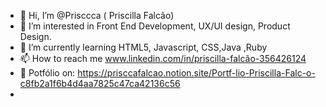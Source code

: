 - 👋 Hi, I’m @Prisccca ( Priscilla Falcão)
- 👀 I’m interested in Front End Development, UX/UI design, Product Design.
- 🌱 I’m currently learning HTML5, Javascript, CSS,Java ,Ruby
- 📫 How to reach me www.linkedin.com/in/priscilla-falcão-356426124
- 📓 Potfólio on: https://prisccafalcao.notion.site/Portf-lio-Priscilla-Falc-o-c8fb2a1f6b4d4aa7825c47ca42136c56
-

<!---
Prisccca/Prisccca is a ✨ special ✨ repository because its `README.md` (this file) appears on your GitHub profile.
You can click the Preview link to take a look at your changes.
--->

